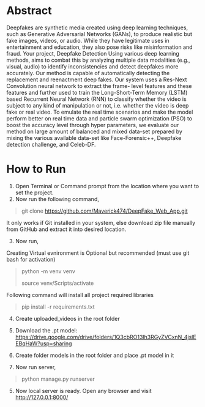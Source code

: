 # Abstract

Deepfakes are synthetic media created using deep learning techniques, such as Generative Adversarial Networks (GANs), to produce realistic but fake images, videos, or audio. While they have legitimate uses in entertainment and education, they also pose risks like misinformation and fraud. Your project, Deepfake Detection Using various deep learning methods, aims to combat this by analyzing multiple data modalities (e.g., visual, audio) to identify inconsistencies and detect deepfakes more accurately. Our method is capable of automatically detecting the replacement and reenactment deep fakes. Our system uses a Res-Next Convolution neural network to extract the frame- level features and these features and further used to train the Long-Short-Term Memory (LSTM) based Recurrent Neural Network (RNN) to classify whether the video is subject to any kind of manipulation or not, i.e. whether the video is deep fake or real video. To emulate the real time scenarios and make the model perform better on real time data and particle swarm optimization (PSO) to boost the accuracy level through hyper parameters, we evaluate our method on large amount of balanced and mixed data-set prepared by mixing the various available data-set like Face-Forensic++, Deepfake detection challenge, and Celeb-DF.

# How to Run

1. Open Terminal or Command prompt from the location where you want to set the project.
2. Now run the following command,
> git clone https://github.com/Maverick474/DeepFake_Web_App.git

It only works if Git installed in your system, else download zip file manually from GitHub and extract it into desired location.

3. Now run,

Creating Virtual evnironment is Optional but recommended (must use git bash for activation)
> python -m venv venv
> 
> source venv/Scripts/activate

Following command will install all project required libraries
> pip install -r requirements.txt

4. Create uploaded_videos in the root folder

5. Download the .pt model: https://drive.google.com/drive/folders/1Q3cbRO13lh3RGyZVCxnN_4jslEEBqHaW?usp=sharing

6. Create folder models in the root folder and place .pt model in it

7. Now run server,
> python manage.py runserver

5. Now local server is ready. Open any browser and visit http://127.0.0.1:8000/
